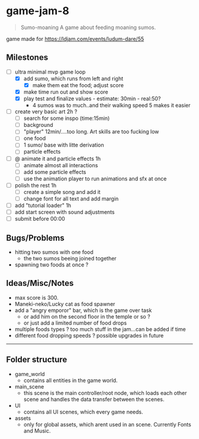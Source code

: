 # game-jam-8

> Sumo-moaning
> A game about feeding moaning sumos.

game made for https://ldjam.com/events/ludum-dare/55

## Milestones
- [ ] ultra minimal mvp game loop
	- [X] add sumo, which runs from left and right
		- [X] make them eat the food; adjust score
	- [X] make time run out and show score 
	- [X] play test and finalize values - estimate: 30min - real:50?
		- 4 sumos was to much..and their walking speed 5 makes it easier
- [ ] create very basic art 2h ?
	- [ ] search for some inspo (time:15min)
	- [ ] background
	- [ ] "player" 12min/....too long. Art skills are too fucking low
	- [ ] one food
	- [ ] 1 sumo/ base with litte derivation
	- [ ] particle effects
- [ ] @ animate it and particle effects 1h
	- [ ] animate almost all interactions
	- [ ] add some particle effects
	- [ ] use the animation player to run animations and sfx at once
- [ ] polish the rest 1h
	- [ ] create a simple song and add it 
	- [ ] change font for all text and add margin

- [ ] add "tutorial loader"	 1h
- [ ] add start screen with sound adjustments
- [ ] submit before 00:00

## Bugs/Problems
- hitting two sumos with one food
	- the two sumos beeing joined together
- spawning two foods at once ?

## Ideas/Misc/Notes
- max score is 300.
- Maneki-neko/Lucky cat as food spawner
- add a "angry emporor" bar, which is the game over task
	- or add him on the second floor in the temple or so ?
	- or just add a limited number of food drops
- multiple foods types ? too much stuff in the jam...can be added if time 
- different food dropping speeds ? possible upgrades in future

---

## Folder structure

- game_world
	- contains all entities in the game world.
- main_scene
	- this scene is the main controller/root node, which loads each other scene and handles the data transfer between the scenes.
- UI
  - contains all UI scenes, which every game needs.
- assets
	- only for global assets, which arent used in an scene. Currently Fonts and Music.

## 
